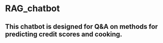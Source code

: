 # RAG_chatbot
## This chatbot is designed for Q&A on methods for predicting credit scores and cooking.
